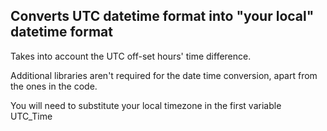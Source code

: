 ## Converts UTC datetime format into "your local" datetime format

Takes into account the UTC off-set hours' time difference.

Additional libraries aren't required for the date time conversion, apart from the ones in the code.

You will need to substitute your local timezone in the first variable UTC_Time
